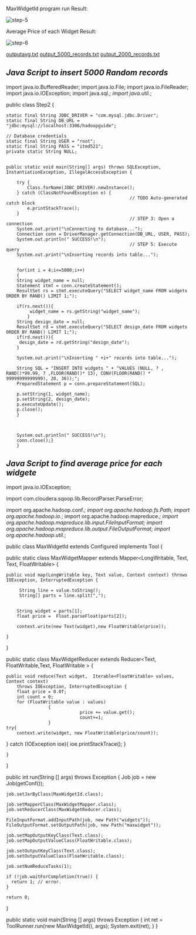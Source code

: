 MaxWidgetId program run Result:

![step-5](https://user-images.githubusercontent.com/26098043/32695475-260225ac-c723-11e7-93ac-ef0df42fd567.jpg)

Average Price of each Widget Result:

![step-6](https://user-images.githubusercontent.com/26098043/32695494-8a583b68-c723-11e7-9445-0dd5f96288cc.jpg)

[outputavg.txt](https://github.com/illinoistech-itm/jnanduri/files/1464339/outputavg.txt)
[output_5000_records.txt](https://github.com/illinoistech-itm/jnanduri/files/1464340/output_5000_records.txt)
[output_2000_records.txt](https://github.com/illinoistech-itm/jnanduri/files/1464341/output_2000_records.txt)

_*Java Script to insert 5000 Random records*_
-------------------------------------------------

import java.io.BufferedReader;
import java.io.File;
import java.io.FileReader;
import java.io.IOException;
import java.sql.*;
import java.util.*;

public class Step2 {

	static final String JDBC_DRIVER = "com.mysql.jdbc.Driver";  
	static final String DB_URL = "jdbc:mysql://localhost:3306/hadoopguide";

	// Database credentials
	static final String USER = "root";
	static final String PASS = "itmd521";
	private static String NULL;

        
	public static void main(String[] args) throws SQLException, InstantiationException, IllegalAccessException {
		
        try {
			Class.forName(JDBC_DRIVER).newInstance();
		} catch (ClassNotFoundException e) {
			                                       // TODO Auto-generated catch block
			e.printStackTrace();
		}
                                                   // STEP 3: Open a connection
        System.out.print("\nConnecting to database...");
        Connection conn = DriverManager.getConnection(DB_URL, USER, PASS);
        System.out.println(" SUCCESS!\n");
                                                   // STEP 5: Execute query
        System.out.print("\nInserting records into table...");
                                                   
        
        for(int i = 4;i<=5000;i++)
        {	
        String widget_name = null;
        Statement stmt = conn.createStatement();
        ResultSet rs = stmt.executeQuery("SELECT widget_name FROM widgets ORDER BY RAND() LIMIT 1;");
        
        if(rs.next()){
        	 widget_name = rs.getString("widget_name");  
        	}
        String design_date = null;
        ResultSet rd = stmt.executeQuery("SELECT design_date FROM widgets ORDER BY RAND() LIMIT 1;");
		if(rd.next()){
       	 design_date = rd.getString("design_date");  
       	}
       
		System.out.print("\nInserting " +i+" records into table...");
        
        String SQL = "INSERT INTO widgets " + "VALUES (NULL, ? , RAND()*99.99, ? ,FLOOR(RAND()* 13), CONV(FLOOR(RAND() * 99999999999999), 20, 36));";
		PreparedStatement p = conn.prepareStatement(SQL);
			
		p.setString(1, widget_name);
		p.setString(2, design_date);
		p.executeUpdate();
		p.close();
        }
			
			
			
        System.out.println(" SUCCESS!\n");
        conn.close();}
		}
		
_*Java Script to find average price for each widgete*_
-------------------------------------------------
import java.io.IOException;

import com.cloudera.sqoop.lib.RecordParser.ParseError;

import org.apache.hadoop.conf.*;
import org.apache.hadoop.fs.Path;
import org.apache.hadoop.io.*;
import org.apache.hadoop.mapreduce.*;
import org.apache.hadoop.mapreduce.lib.input.FileInputFormat;
import org.apache.hadoop.mapreduce.lib.output.FileOutputFormat;
import org.apache.hadoop.util.*;

public class MaxWidgetId extends Configured implements Tool {

  public static class MaxWidgetMapper
      extends Mapper<LongWritable, Text, Text, FloatWritable> {

   

    public void map(LongWritable key, Text value, Context context) throws IOException, InterruptedException {
      
    	 String line = value.toString();
    	 String[] parts = line.split(",");
    	 
    	
    	String widget = parts[1];
    	float price =  Float.parseFloat(parts[2]);
    	
    	context.write(new Text(widget),new FloatWritable(price));
    	
    }
    	

    
  }

  public static class MaxWidgetReducer
      extends Reducer<Text, FloatWritable,Text, FloatWritable > {

    public void reduce(Text widget,  Iterable<FloatWritable> values, Context context)
        throws IOException, InterruptedException {
    	float price = 0.0f; 
        int count = 0;
        for (FloatWritable value : values)
                    {
                                price += value.get();     
                                count+=1;
                    }
	try{
        context.write(widget, new FloatWritable(price/count));
}
catch (IOException ioe){
            ioe.printStackTrace();
        }
     
    }
  }

  public int run(String [] args) throws Exception {
    Job job = new Job(getConf());

    job.setJarByClass(MaxWidgetId.class);

    job.setMapperClass(MaxWidgetMapper.class);
    job.setReducerClass(MaxWidgetReducer.class);

    FileInputFormat.addInputPath(job, new Path("widgets"));
    FileOutputFormat.setOutputPath(job, new Path("maxwidget"));

    job.setMapOutputKeyClass(Text.class);
    job.setMapOutputValueClass(FloatWritable.class);

    job.setOutputKeyClass(Text.class);
    job.setOutputValueClass(FloatWritable.class);

    job.setNumReduceTasks(1);

    if (!job.waitForCompletion(true)) {
      return 1; // error.
    }

    return 0;
  }

  public static void main(String [] args) throws Exception {
    int ret = ToolRunner.run(new MaxWidgetId(), args);
    System.exit(ret);
  }
}






	
